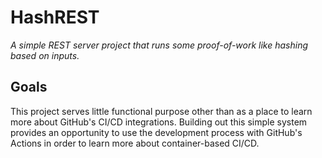 # HashREST

*A simple REST server project that runs some proof-of-work like hashing based on
inputs.*

## Goals

This project serves little functional purpose other than as a place to learn
more about GitHub's CI/CD integrations. Building out this simple system provides
an opportunity to use the development process with GitHub's Actions in order to
learn more about container-based CI/CD.
